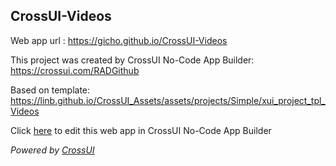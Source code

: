 ## CrossUI-Videos
Web app url : https://gicho.github.io/CrossUI-Videos

This project was created by CrossUI No-Code App Builder: https://crossui.com/RADGithub

Based on template: https://linb.github.io/CrossUI_Assets/assets/projects/Simple/xui_project_tpl_Videos

Click [here](https://crossui.com/RADGithub/#!from=github&owner=gicho&repo=CrossUI-Videos) to edit this web app in CrossUI No-Code App Builder

<i>Powered by [CrossUI](https://crossui.com)</i>
